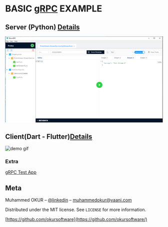 # BASIC [gRPC](https://grpc.io) EXAMPLE

## Server (Python) [Details](https://github.com/okursoftware/gRPC-Example/tree/master/StreamServer)

<img src="Resource/server-test.png" alt="demo server" width="720px">

## Client(Dart - Flutter)[Details](https://github.com/okursoftware/gRPC-Example/tree/master/StreamClient)

<img src="Resource/demo-client.gif" alt="demo gif" height="720px">

### Extra

[gRPC Test App](https://github.com/uw-labs/bloomrpc)

## Meta

Muhammed OKUR – [@linkedin](https://www.linkedin.com/in/muhammed-okur-035b06111/) – muhammedokur@yaani.com

Distributed under the MIT license. See ``LICENSE`` for more information.

[https://github.com/okursoftware](https://github.com/okursoftware/)